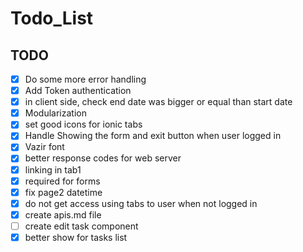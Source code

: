 # Todo_List

## TODO

- [x] Do some more error handling
- [x] Add Token authentication
- [x] in client side, check end date was bigger or equal than start date
- [x] Modularization
- [x] set good icons for ionic tabs
- [x] Handle Showing the form and exit button when user logged in
- [x] Vazir font
- [x] better response codes for web server
- [x] linking in tab1
- [x] required for forms
- [x] fix page2 datetime
- [x] do not get access using tabs to user when not logged in
- [x] create apis.md file
- [ ] create edit task component
- [x] better show for tasks list
